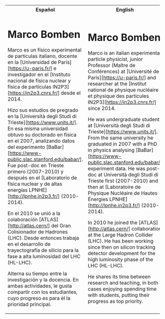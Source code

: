 <table>
<tr>
<th> Español </th>
<th> English </th>
</tr>
<tr>
<td>

# Marco Bomben


Marco es un físico experimental de partículas italiano, docente en la [Universidad de París][https://u-paris.fr/] e investigador en el [Instituto nacional de física nuclear y física de partículas IN2P3][https://in2p3.cnrs.fr/] desde el 2014.

Hizo sus estudios de pregrado en la [Università degli Studi di Trieste][https://www.units.it/]. En esa misma universidad obtuvo su doctorado en física en el 2007, analizando datos del experimento [BaBar][https://www-public.slac.stanford.edu/babar/]. Fue post-doc en Trieste primero (2007-2010) y después en el [Laboratorio de física nuclear y de altas energías LPNHE][http://lpnhe.in2p3.fr/] (2010-2014).

En el 2010 se unió a la colaboración [ATLAS][http://atlas.cern/] del Gran Colisionador de Hadrones (LHC). Desde entonces trabaja en el desarrollo de trayectografía de silicio para la fase a alta luminosidad del LHC (HL-LHC).

Alterna su tiempo entre la investigación y la docencia. En ambas actividades, le gusta compartir con los estudiantes, cuyo progreso es para él la prioridad principal.


</td>
<td>

# Marco Bomben

 Marco is an italian experimental particle physicist, junior Professor (Maître de Conférences) at [Université de Paris][https://u-paris.fr/] and researcher at the [Institut national de physique nucléaire et physique des particules IN2P3][https://in2p3.cnrs.fr/] since 2014.

He was undergraduate student at [Università degli Studi di Trieste][https://www.units.it/]. From the same university he graduated in 2007 with a PhD in physics analysing [BaBar][https://www-public.slac.stanford.edu/babar/] experiment data. He was post-doc at Università degli Studi di Trieste first (2007-2010) and then at [Laboratoire de Physique Nucléaire de Hautes Énergies LPNHE][http://lpnhe.in2p3.fr/] (2010-2014).

In 2010 he joined the [ATLAS][http://atlas.cern/] collaboration at the Large Hadron Collider (LHC). He has been working since then on silicon tracking detector development for the high luminosity phase of the LHC (HL-LHC).

He shares its time between research and teaching, in both cases enjoying spending time with students, putting their progress as top priority.

</td>
</tr>
</table>
